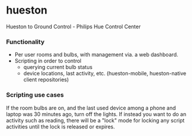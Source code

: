 # hueston
Hueston to Ground Control - Philips Hue Control Center


### Functionality

- Per user rooms and bulbs, with management via. a web dashboard.
- Scripting in order to control
  - querying current bulb status
  - device locations, last activity, etc. (hueston-mobile, hueston-native client repositories)


### Scripting use cases
If the room bulbs are on, and the last used device among a phone and laptop was 30 minutes ago, turn off the lights. If instead you want to do an activity such as reading, there will be a "lock" mode for locking any script activities until the lock is released or expires.


